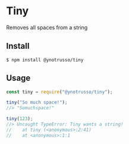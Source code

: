 # Tiny

Removes all spaces from a string

## Install

```
$ npm install @ynotrusso/tiny
```

## Usage

```js
const tiny = require("@ynotrusso/tiny");

tiny("So much space!");
//> "Somuchspace!"

tiny(123);
//> Uncaught TypeError: Tiny wants a string!
//    at tiny (<anonymous>:2:41)
//    at <anonymous>:1:1
```
